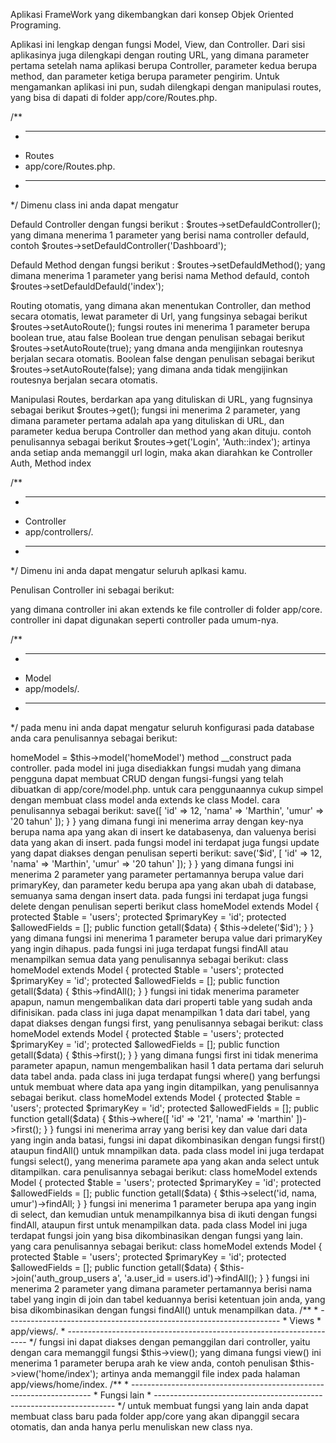 Aplikasi FrameWork yang dikembangkan dari konsep Objek Oriented Programing.

Aplikasi ini lengkap dengan fungsi Model, View, dan Controller.
Dari sisi aplikasinya juga dilengkapi dengan routing URL, yang dimana parameter pertama setelah nama aplikasi berupa Controller, parameter kedua berupa method, dan parameter ketiga berupa parameter pengirim.
Untuk mengamankan aplikasi ini pun, sudah dilengkapi dengan manipulasi routes, yang bisa di dapati di folder app/core/Routes.php.

/**
 * --------------------------------------------------------------------
 * Routes
 * app/core/Routes.php.
 * --------------------------------------------------------------------
 */
Dimenu class ini anda dapat mengatur 

Defauld Controller dengan  fungsi berikut : $routes->setDefauldController();
yang dimana menerima 1 parameter yang berisi nama controller defauld, contoh $routes->setDefauldController('Dashboard');

Defauld Method dengan  fungsi berikut : $routes->setDefauldMethod();
yang dimana menerima 1 parameter yang berisi nama Method defauld, contoh $routes->setDefauldDefauld('index');

Routing otomatis, yang dimana akan menentukan Controller, dan method secara otomatis, lewat parameter di Url, yang fungsinya sebagai berikut $routes->setAutoRoute();
fungsi routes ini menerima 1 parameter berupa boolean true, atau false
Boolean true dengan penulisan sebagai berikut $routes->setAutoRoute(true); yang dmana anda mengijinkan routesnya berjalan secara otomatis.
Boolean false dengan penulisan sebagai berikut $routes->setAutoRoute(false); yang dimana anda tidak mengijinkan routesnya berjalan secara otomatis.

Manipulasi Routes, berdarkan apa yang dituliskan di URL, yang fugnsinya sebagai berikut $routes->get();
fungsi ini menerima 2 parameter, yang dimana parameter pertama adalah apa yang dituliskan di URL, dan parameter kedua berupa Controller dan method yang akan dituju.
contoh penulisannya sebagai berikut $routes->get('Login', 'Auth::index'); artinya anda setiap anda memanggil url login, maka akan diarahkan ke Controller Auth, Method index

/**
 * --------------------------------------------------------------------
 * Controller
 * app/controllers/.
 * --------------------------------------------------------------------
 */
 Dimenu ini anda dapat mengatur seluruh aplkasi kamu.
 
 Penulisan Controller ini sebagai berikut:
 
 <?php

class Dashboard extends Controller
{
    public function index()
    {
        echo "Hello World";
    }
}
?>

yang dimana controller ini akan extends ke file controller di folder app/core.
controller ini dapat digunakan seperti controller pada umum-nya.



/**
 * --------------------------------------------------------------------
 * Model
 * app/models/.
 * --------------------------------------------------------------------
 */
 pada menu ini anda dapat mengatur seluruh konfigurasi pada database anda
 cara penulisannya sebagai berikut:
 
<?php

class homeModel
{
    public function getall()
    {
        return 'ini fungsi model';
    }
}

untuk cara pemanggilan model ini adalah dengan cara memasukan $this->homeModel = $this->model('homeModel') method __construct pada controller.

pada model ini juga disediakkan fungsi mudah yang dimana pengguna dapat membuat CRUD dengan fungsi-fungsi yang telah dibuatkan di app/core/model.php.
untuk cara penggunaannya cukup simpel dengan membuat class model anda extends ke class Model.
cara penulisannya sebagai berikut:

<?php

class homeModel extends Model
{
    protected $table = 'users';
    protected $primaryKey = 'id';
    protected $allowedFields = [];

    public function getall()
    {
        return 'ini model';
    }
}

dengan penulisan seperti ini berarti anda sudah terhubung dengan fungsi di class model.
didalam fungsi itu tersedia properti table, primaryKey, dan allowedFields.

protected $table berisi string nama tabel anda.
protected $primaryKey berisi string nama primaryKey pada tabel anda.
protected $allowedFields berisi Array dari apasaja yang anda ijinkan untuk insert atau updated data ke database, contoh arraynya ['id','nama', 'umur'];

pada fungsi model ini terdapat fungsi insert data ke database, yang dapat diakses dengan penulisan seperti berikut:
<?php
class homeModel extends Model
{
    protected $table = 'users';
    protected $primaryKey = 'id';
    protected $allowedFields = [];

    public function getall($data)
    {
        $this->save([
          'id' => 12,
          'nama' => 'Marthin',
          'umur' => '20 tahun'
        ]);
    }
}
yang dimana fungi ini menerima array dengan key-nya berupa nama apa yang akan di insert ke databasenya, dan valuenya berisi data yang akan di insert.

pada fungsi model ini terdapat juga fungsi update yang dapat diakses dengan penulisan seperti berikut:
<?php
class homeModel extends Model
{
    protected $table = 'users';
    protected $primaryKey = 'id';
    protected $allowedFields = [];

    public function getall($data)
    {
        $this->save('$id', [
          'id' => 12,
          'nama' => 'Marthin',
          'umur' => '20 tahun'
        ]);
    }
}
yang dimana fungsi ini menerima 2 parameter yang parameter pertamannya berupa value dari primaryKey, dan parameter kedu berupa apa yang akan ubah di database, semuanya sama dengan insert data.

pada fungsi ini terdapat juga fungsi delete dengan penulisan seperti berikut
class homeModel extends Model
{
    protected $table = 'users';
    protected $primaryKey = 'id';
    protected $allowedFields = [];

    public function getall($data)
    {
        $this->delete('$id');
    }
}
yang dimana fungsi ini menerima 1 parameter berupa value dari primaryKey yang ingin dihapus.

pada fungsi ini juga terdapat fungsi findAll atau menampilkan semua data yang penulisannya sebagai berikut:
class homeModel extends Model
{
    protected $table = 'users';
    protected $primaryKey = 'id';
    protected $allowedFields = [];

    public function getall($data)
    {
        $this->findAll();
    }
}
fungsi ini tidak menerima parameter apapun, namun mengembalikan data dari properti table yang sudah anda difinisikan.

pada class ini juga dapat menampilkan 1 data dari tabel, yang  dapat diakses dengan fungsi first, yang penulisannya sebagai berikut:
class homeModel extends Model
{
    protected $table = 'users';
    protected $primaryKey = 'id';
    protected $allowedFields = [];

    public function getall($data)
    {
        $this->first();
    }
}
yang dimana fungsi first ini tidak menerima parameter apapun, namun mengembalikan hasil 1 data pertama dari seluruh data tabel anda.

pada class ini juga terdapat fungsi where() yang berfungsi untuk membuat where data apa yang ingin ditampilkan, yang penulisannya sebagai berikut.
class homeModel extends Model
{
    protected $table = 'users';
    protected $primaryKey = 'id';
    protected $allowedFields = [];

    public function getall($data)
    {
        $this->where([
          'id' => '21',
          'nama' => 'marthin'
        ])->first();
    }
}
fungsi ini menerima array yang berisi key dan value dari data yang ingin anda batasi, fungsi ini dapat dikombinasikan dengan fungsi first() ataupun findAll() untuk mnampilkan data.

pada class model ini juga terdapat fungsi select(), yang menerima paramete apa yang akan anda select untuk ditampilkan. cara penulisannya sebagai berikut:
class homeModel extends Model
{
    protected $table = 'users';
    protected $primaryKey = 'id';
    protected $allowedFields = [];

    public function getall($data)
    {
        $this->select('id, nama, umur')->findAll;
    }
}
fungsi ini menerima 1 parameter berupa apa yang ingin di select, dan kemudian untuk menampilkannya bisa di ikuti dengan fungsi findAll, ataupun first untuk menampilkan data.

pada class Model ini juga terdapat fungsi join yang bisa dikombinasikan dengan fungsi yang lain. yang cara penulisannya sebagai berikut:
class homeModel extends Model
{
    protected $table = 'users';
    protected $primaryKey = 'id';
    protected $allowedFields = [];

    public function getall($data)
    {
        $this->join('auth_group_users a', 'a.user_id = users.id')->findAll();
    }
}
fungsi ini menerima 2 parameter yang dimana parameter pertamannya berisi nama tabel yang ingin di join dan tabel keduannya berisi ketentuan join anda, yang bisa dikombinasikan dengan fungsi findAll() untuk menampilkan data.




/**
 * --------------------------------------------------------------------
 * Views
 * app/views/.
 * --------------------------------------------------------------------
 */
fungsi ini dapat diakses dengan pemanggilan dari controller, yaitu dengan cara memanggil fungsi $this->view();
yang dimana fungsi view() ini menerima 1 parameter berupa arah ke view anda, contoh penulisan $this->view('home/index');
artinya anda memanggil file index pada halaman app/views/home/index.

/**
 * --------------------------------------------------------------------
 * Fungsi lain
 * --------------------------------------------------------------------
 */
untuk membuat fungsi yang lain anda dapat membuat class baru pada folder app/core yang akan dipanggil secara otomatis, dan anda hanya perlu menuliskan new class nya.
